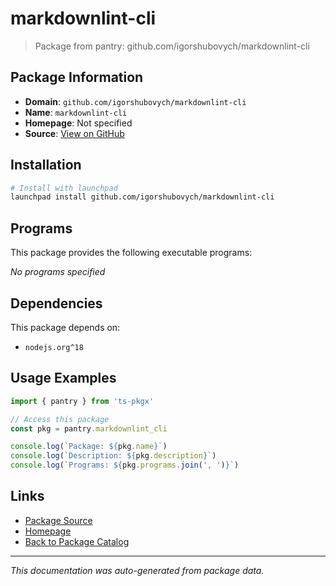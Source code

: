 # markdownlint-cli

> Package from pantry: github.com/igorshubovych/markdownlint-cli

## Package Information

- **Domain**: `github.com/igorshubovych/markdownlint-cli`
- **Name**: `markdownlint-cli`
- **Homepage**: Not specified
- **Source**: [View on GitHub](https://github.com/pkgxdev/pantry/tree/main/projects/github.com/igorshubovych/markdownlint-cli/package.yml)

## Installation

```bash
# Install with launchpad
launchpad install github.com/igorshubovych/markdownlint-cli
```

## Programs

This package provides the following executable programs:

*No programs specified*

## Dependencies

This package depends on:

- `nodejs.org^18`

## Usage Examples

```typescript
import { pantry } from 'ts-pkgx'

// Access this package
const pkg = pantry.markdownlint_cli

console.log(`Package: ${pkg.name}`)
console.log(`Description: ${pkg.description}`)
console.log(`Programs: ${pkg.programs.join(', ')}`)
```

## Links

- [Package Source](https://github.com/pkgxdev/pantry/tree/main/projects/github.com/igorshubovych/markdownlint-cli/package.yml)
- [Homepage](#)
- [Back to Package Catalog](../package-catalog.md)

---

*This documentation was auto-generated from package data.*
